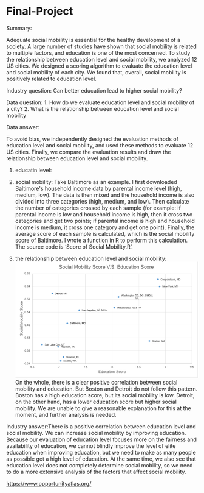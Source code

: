# Final-Project
Summary:

Adequate social mobility is essential for the healthy development of a society. A large number of studies have shown that social mobility is related to multiple factors, and education is one of the most concerned. To study the relationship between education level and social mobility, we analyzed 12 US cities. We designed a scoring algorithm to evaluate the education level and social mobility of each city. We found that, overall, social mobility is positively related to education level.


Industry question: Can better education lead to higher social mobility?

Data question: 1. How do we evaluate education level and social mobility of a city? 2. What is the relationship between education level and social mobility

Data answer: 

To avoid bias, we independently designed the evaluation methods of education level and social mobility, and used these methods to evaluate 12 US cities. Finally, we compare the evaluation results and draw the relationship between education level and social mobility.

1. educatin level:

2. social mobility: Take Baltimore as an example. I first downloaded Baltimore's household income data by parental income level (high, medium, low). The data is then mixed and the household income is also divided into three categories (high, medium, and low). Then calculate the number of categories crossed by each sample (for example: if parental income is low and household income is high, then it cross two categories and get two points; if parental income is high and household income is medium, it cross one category and get one point). Finally, the average score of each sample is calculated, which is the social mobility score of Baltimore. I wrote a function in R to perform this calculation. The source code is ‘Score of Social Mobility.R’.

3. the relationship between education level and social mobility:
![](https://github.com/hynz233/Final-Project/blob/master/Final_plot.png)
On the whole, there is a clear positive correlation between social mobility and education. But Boston and Detroit do not follow this pattern. Boston has a high education score, but its social mobility is low. Detroit, on the other hand, has a lower education score but higher social mobility. We are unable to give a reasonable explanation for this at the moment, and further analysis is needed.


Industry answer:There is a positive correlation between education level and social mobility. We can increase social mobility by improving education. Because our evaluation of education level focuses more on the fairness and availability of education, we cannot blindly improve the level of elite education when improving education, but we need to make as many people as possible get a high level of education. At the same time, we also see that education level does not completely determine social mobility, so we need to do a more extensive analysis of the factors that affect social mobility.



https://www.opportunityatlas.org/
